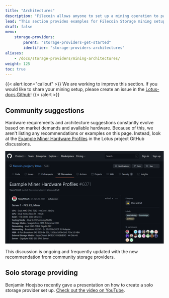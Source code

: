 ```yaml
---
title: "Architectures"
description: "Filecoin allows anyone to set up a mining operation to participate in a global, distributed storage market."
lead: "This section provides examples for Filecoin Storage mining setups to guide miners to plan and make the right choices when acquiring and setting up their mining infrastructure. Any storage mining setup must meet the minimal hardware requirements."
draft: false
menu:
    storage-providers:
        parent: "storage-providers-get-started"
        identifier: "storage-providers-architectures"
aliases:
    - /docs/storage-providers/mining-architectures/
weight: 125
toc: true
---
```


{{< alert icon="callout" >}}
We are working to improve this section. If you would like to share your mining setup, please create an issue in the [Lotus-docs Github](https://github.com/filecoin-project/lotus-docs/issues)!
{{< /alert >}}

## Community suggestions

Hardware requirements and architecture suggestions constantly evolve based on market demands and available hardware. Because of this, we aren't listing any recommendations or examples on this page. Instead, look at the [Example Miner Hardware Profiles](https://github.com/filecoin-project/lotus/discussions/6071) in the Lotus project GitHub discussions.

[![Screenshot of a community discussion on GitHub.](github-arch-discussion.png)](https://github.com/filecoin-project/lotus/discussions/6071)

This discussion is ongoing and frequently updated with the new recommendation from community storage providers.

## Solo storage providing

Benjamin Hoejsbo recently gave a presentation on how to create a solo storage provider set up. [Check out the video on YouTube](https://www.youtube.com/watch?v=LKMjCgo-fkA).
